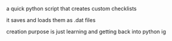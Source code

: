 a quick python script that creates custom checklists

it saves and loads them as .dat files

creation purpose is just learning and getting back into python ig
